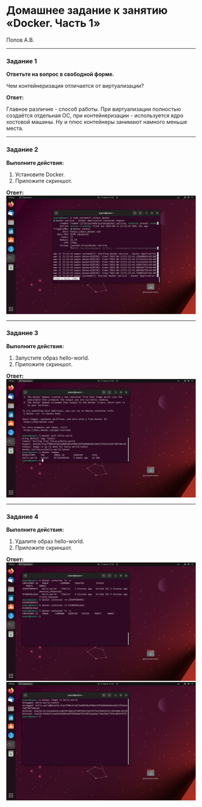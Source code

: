 # Домашнее задание к занятию «Docker. Часть 1»
Попов А.В.

---

### Задание 1

**Ответьте на вопрос в свободной форме.** 

Чем контейнеризация отличается от виртуализации?

**Ответ:**

Главное различие - способ работы. При виртуализации полностью создаётся отдельная ОС, при контейнеризации - используется ядро хостовой машины. Ну и плюс контейнеры занимают намного меньше места. 


---

### Задание 2 

**Выполните действия:**

1. Установите Docker.
1. Приложите скриншот.

**Ответ:**
![Image alt](https://github.com/goldcomru/SysAdmin/blob/main/%D0%94%D0%BE%D0%BA%D0%B5%D1%801.png)


---

### Задание 3

**Выполните действия:**

1. Запустите образ hello-world.
1. Приложите скриншот.

**Ответ:**
![Image alt](https://github.com/goldcomru/SysAdmin/blob/main/%D0%94%D0%BE%D0%BA%D0%B5%D1%802.png)

---

### Задание 4 

**Выполните действия:**

1. Удалите образ hello-world.
1. Приложите скриншот.

**Ответ:**
![Image alt](https://github.com/goldcomru/SysAdmin/blob/main/%D0%94%D0%BE%D0%BA%D0%B5%D1%803.png)
![Image alt](https://github.com/goldcomru/SysAdmin/blob/main/%D0%94%D0%BE%D0%BA%D0%B5%D1%804.png)
